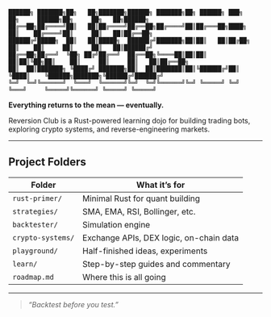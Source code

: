 


```
██████╗ ███████╗██╗   ██╗███████╗██████╗ ███████╗██╗ ██████╗ ███╗   ██╗     ██████╗██╗     ██╗   ██╗██████╗ 
██╔══██╗██╔════╝██║   ██║██╔════╝██╔══██╗██╔════╝██║██╔═══██╗████╗  ██║    ██╔════╝██║     ██║   ██║██╔══██╗
██████╔╝█████╗  ██║   ██║█████╗  ██████╔╝███████╗██║██║   ██║██╔██╗ ██║    ██║     ██║     ██║   ██║██████╔╝
██╔══██╗██╔══╝  ╚██╗ ██╔╝██╔══╝  ██╔══██╗╚════██║██║██║   ██║██║╚██╗██║    ██║     ██║     ██║   ██║██╔══██╗
██║  ██║███████╗ ╚████╔╝ ███████╗██║  ██║███████║██║╚██████╔╝██║ ╚████║    ╚██████╗███████╗╚██████╔╝██████╔╝
╚═╝  ╚═╝╚══════╝  ╚═══╝  ╚══════╝╚═╝  ╚═╝╚══════╝╚═╝ ╚═════╝ ╚═╝  ╚═══╝     ╚═════╝╚══════╝ ╚═════╝ ╚═════╝
```
**Everything returns to the mean — eventually.**

Reversion Club is a Rust-powered learning dojo for building trading bots, exploring crypto systems, and reverse-engineering markets.

---

## Project Folders

| Folder            | What it’s for |
|-------------------|----------------|
| `rust-primer/`     | Minimal Rust for quant building |
| `strategies/`      | SMA, EMA, RSI, Bollinger, etc. |
| `backtester/`      | Simulation engine |
| `crypto-systems/`  | Exchange APIs, DEX logic, on-chain data |
| `playground/`      | Half-finished ideas, experiments |
| `learn/`           | Step-by-step guides and commentary |
| `roadmap.md`       | Where this is all going |

---

> _“Backtest before you test.”_


